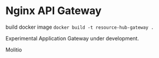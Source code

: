 # Nginx API Gateway

build docker image
` docker build -t resource-hub-gateway .  `

Experimental Application Gateway under development.

Molitio